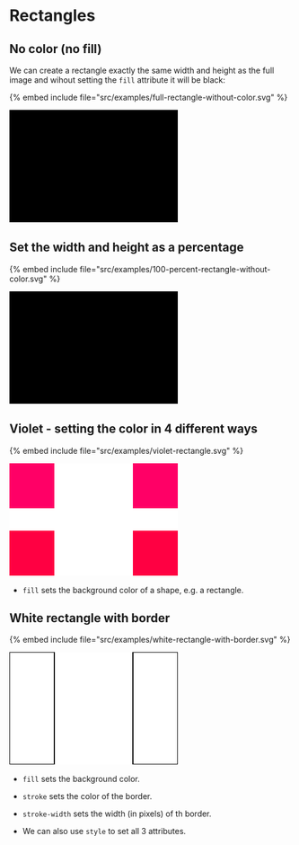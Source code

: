 # Rectangles


## No color (no fill)

We can create a rectangle exactly the same width and height as the full image and wihout setting the `fill` attribute it will be black:

{% embed include file="src/examples/full-rectangle-without-color.svg" %}

![Rectangle](../examples/full-rectangle-without-color.svg)

## Set the width and height as a percentage

{% embed include file="src/examples/100-percent-rectangle-without-color.svg" %}

![Rectangle](../examples/100-percent-rectangle-without-color.svg)

## Violet - setting the color in 4 different ways

{% embed include file="src/examples/violet-rectangle.svg" %}

![Violet Rectangle](../examples/violet-rectangle.svg)

* `fill` sets the background color of a shape, e.g. a rectangle.

## White rectangle with border

{% embed include file="src/examples/white-rectangle-with-border.svg" %}

![Violet Rectangle](../examples/white-rectangle-with-border.svg)

* `fill` sets the background color.
* `stroke` sets the color of the border.
* `stroke-width` sets the width (in pixels) of th border.

* We can also use `style` to set all 3 attributes.

